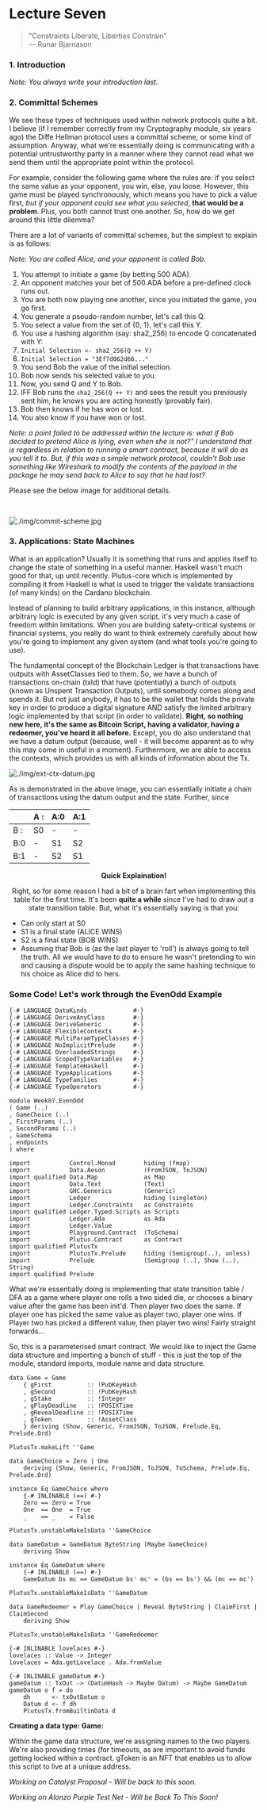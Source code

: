 # Lecture Seven

> "Constraints Liberate, Liberties Constrain" <br />
> — Runar Bjarnason

### 1. Introduction

*Note: You always write your introduction last.*

### 2. Committal Schemes

We see these types of techniques used within network protocols quite a bit. I believe (if I remember correctly from my Cryptography module, six years ago) the Diffe Hellman protocol uses a committal scheme, or some kind of assumption. Anyway, what we're essentially doing is communicating with a potential untrustworthy party in a manner where they cannot read what we send them until the appropriate point within the protocol.

For example, consider the following game where the rules are: if you select the same value as your opponent, you win, else, you loose. However, this game must be played synchronously, which means you have to pick a value first, *but if your opponent could see what you selected*, **that would be a problem**. Plus, you both cannot trust one another. So, how do we get around this little dilemma?

There are a lot of variants of committal schemes, but the simplest to explain is as follows:

*Note: You are called Alice, and your opponent is called Bob.*

1. You attempt to initiate a game (by betting 500 ADA).
2. An opponent matches your bet of 500 ADA before a pre-defined clock runs out.
3. You are both now playing one another, since you initiated the game, you go first.
4. You generate a pseudo-random number, let's call this Q.
5. You select a value from the set of {0, 1}, let's call this Y.
6. You use a hashing algorithm (say: sha2_256) to encode Q concatenated with Y:
7. <code>Initial Selection <- sha2_256(Q ++ Y)</code>
8. <code>Initial Selection = "3Ef7d062d66..."</code>
9. You send Bob the value of the initial selection.
10. Bob now sends his selected value to you.
11. Now, you send Q and Y to Bob.
12. IFF Bob runs the <code>sha2_256(Q ++ Y)</code> and sees the result you previously sent him, he knows you are acting honestly (provably fair).
13. Bob then knows if he has won or lost.
14. You also know if you have won or lost.

*Note: a point failed to be addressed within the lecture is: what if Bob decided to pretend Alice is lying, even when she is not?" I understand that is regardless in relation to running a smart contract, because it will do as you tell it to. But, if this was a simple network protocol, couldn't Bob use something like Wireshark to modify the contents of the payload in the package he may send back to Alice to say that he had lost?*

Please see the below image for additional details.

<br />

![./img/commit-scheme.jpg](./img/commit-scheme.jpg)

### 3. Applications: State Machines

What is an application? Usually it is something that runs and applies itself to change the state of something in a useful manner. Haskell wasn't much good for that, up until recently. Plutus-core which is implemented by compiling it from Haskell is what is used to trigger the validate transactions (of many kinds) on the Cardano blockchain.

Instead of planning to build arbitrary applications, in this instance, although arbitrary logic is executed by any given script, it's very much a case of freedom within limitations. When you are building safety-critical systems or financial systems, you really do want to think extremely carefully about how you're going to implement any given system (and what tools you're going to use).

The fundamental concept of the Blockchain Ledger is that transactions have outputs with AssetClasses tied to them. So, we have a bunch of transactions on-chain (txId) that have (potentially) a bunch of outputs (known as Unspent Transaction Outputs), until somebody comes along and spends it. But not just anybody, it has to be the wallet that holds the private key in order to produce a digital signature AND satisfy the limited arbitrary logic implemented by that script (in order to validate). **Right, so nothing new here, it's the same as Bitcoin Script, having a validator, having a redeemer, you've heard it all before.** Except, you do also understand that we have a datum output (because, well - it will become apparent as to why this may come in useful in a moment). Furthermore, we are able to access the contexts, which provides us with all kinds of information about the Tx.

![./img/ext-ctx-datum.jpg](./img/ext-ctx-datum.jpg)

As is demonstrated in the above image, you can essentially initiate a chain of transactions using the datum output and the state. Further, since 

<center>

|      | A :  | A:0 | A:1 |
|------|------|-----|-----|
| B :  | S0   |  -  |  -  |
|  B:0 |   -  | S1  | S2  |
| B:1  |   -  | S2  | S1  |

**Quick Explaination!**

Right, so for some reason I had a bit of a brain fart when implementing this table for the first time. It's been **quite a while** since I've had to draw out a state transition table. But, what it's essentially saying is that you:

</center>

* Can only start at S0
* S1 is a final state (ALICE WINS)
* S2 is a final state (BOB WINS)
* Assuming that Bob is (as the last player to 'roll') is always going to tell the truth. All we would have to do to ensure he wasn't pretending to win and causing a dispute would be to apply the same hashing technique to his choice as Alice did to hers.

### Some Code! Let's work through the EvenOdd Example

<pre><code>{-# LANGUAGE DataKinds             #-}
{-# LANGUAGE DeriveAnyClass        #-}
{-# LANGUAGE DeriveGeneric         #-}
{-# LANGUAGE FlexibleContexts      #-}
{-# LANGUAGE MultiParamTypeClasses #-}
{-# LANGUAGE NoImplicitPrelude     #-}
{-# LANGUAGE OverloadedStrings     #-}
{-# LANGUAGE ScopedTypeVariables   #-}
{-# LANGUAGE TemplateHaskell       #-}
{-# LANGUAGE TypeApplications      #-}
{-# LANGUAGE TypeFamilies          #-}
{-# LANGUAGE TypeOperators         #-}
	
module Week07.EvenOdd
( Game (..)
, GameChoice (..)
, FirstParams (..)
, SecondParams (..)
, GameSchema
, endpoints
) where
	
import           Control.Monad        hiding (fmap)
import           Data.Aeson           (FromJSON, ToJSON)
import qualified Data.Map             as Map
import           Data.Text            (Text)
import           GHC.Generics         (Generic)
import           Ledger               hiding (singleton)
import           Ledger.Constraints   as Constraints
import qualified Ledger.Typed.Scripts as Scripts
import           Ledger.Ada           as Ada
import           Ledger.Value
import           Playground.Contract  (ToSchema)
import           Plutus.Contract      as Contract
import qualified PlutusTx
import           PlutusTx.Prelude     hiding (Semigroup(..), unless)
import           Prelude              (Semigroup (..), Show (..), String)
import qualified Prelude
</code></pre>

What we're essentially doing is implementing that state transition table / DFA as a game where player one rolls a two sided die, or chooses a binary value after the game has been init'd. Then player two does the same. If player one has picked the same value as player two, player one wins. If Player two has picked a different value, then player two wins! Fairly straight forwards...

So, this is a parameterised smart contract. We would like to inject the Game data structure and importing a bunch of stuff - this is just the top of the module, standard imports, module name and data structure.

<pre><code>data Game = Game
    { gFirst          :: !PubKeyHash
    , gSecond         :: !PubKeyHash
    , gStake          :: !Integer
    , gPlayDeadline   :: !POSIXTime
    , gRevealDeadline :: !POSIXTime
    , gToken          :: !AssetClass
    } deriving (Show, Generic, FromJSON, ToJSON, Prelude.Eq, Prelude.Ord)

PlutusTx.makeLift ''Game

data GameChoice = Zero | One
    deriving (Show, Generic, FromJSON, ToJSON, ToSchema, Prelude.Eq, Prelude.Ord)

instance Eq GameChoice where
    {-# INLINABLE (==) #-}
    Zero == Zero = True
    One  == One  = True
    _    == _    = False

PlutusTx.unstableMakeIsData ''GameChoice

data GameDatum = GameDatum ByteString (Maybe GameChoice)
    deriving Show

instance Eq GameDatum where
    {-# INLINABLE (==) #-}
    GameDatum bs mc == GameDatum bs' mc' = (bs == bs') && (mc == mc')

PlutusTx.unstableMakeIsData ''GameDatum

data GameRedeemer = Play GameChoice | Reveal ByteString | ClaimFirst | ClaimSecond
    deriving Show

PlutusTx.unstableMakeIsData ''GameRedeemer

{-# INLINABLE lovelaces #-}
lovelaces :: Value -> Integer
lovelaces = Ada.getLovelace . Ada.fromValue

{-# INLINABLE gameDatum #-}
gameDatum :: TxOut -> (DatumHash -> Maybe Datum) -> Maybe GameDatum
gameDatum o f = do
    dh      <- txOutDatum o
    Datum d <- f dh
    PlutusTx.fromBuiltinData d
</code></pre>

**Creating a data type: Game:**

Within the game data structure, we're assigning names to the two players. We're also providing times (for timeouts, as are important to avoid funds getting locked within a contract. gToken is an NFT that enables us to allow this script to live at a unique address.

*Working on Catalyst Proposal - Will be back to this soon.*

*Working on Alonzo Purple Test Net - Will be Back To This Soon!*